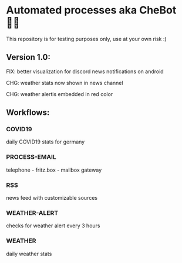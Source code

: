 # Automated processes aka CheBot :rainbow_flag:

This repository is for testing purposes only, use at your own risk :)

## Version 1.0:

FIX: better visualization for discord news notifications on android

CHG: weather stats now shown in news channel

CHG: weather alertis embedded in red color

## Workflows:

### COVID19

daily COVID19 stats for germany

### PROCESS-EMAIL

telephone - fritz.box - mailbox gateway

### RSS

news feed with customizable sources

### WEATHER-ALERT

checks for weather alert every 3 hours

### WEATHER

daily weather stats

